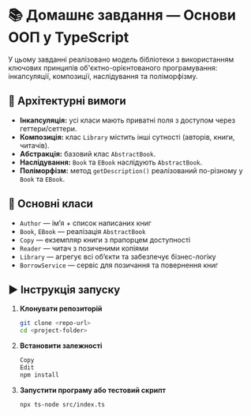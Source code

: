# 📚 Домашнє завдання — Основи ООП у TypeScript

У цьому завданні реалізовано модель бібліотеки з використанням ключових принципів об'єктно-орієнтованого програмування: інкапсуляції, композиції, наслідування та поліморфізму.

## 🔧 Архітектурні вимоги

-   **Інкапсуляція:** усі класи мають приватні поля з доступом через геттери/сеттери.
-   **Композиція:** клас `Library` містить інші сутності (авторів, книги, читачів).
-   **Абстракція:** базовий клас `AbstractBook`.
-   **Наслідування:** `Book` та `EBook` наслідують `AbstractBook`.
-   **Поліморфізм:** метод `getDescription()` реалізований по-різному у `Book` та `EBook`.

## 🧩 Основні класи

-   `Author` — ім’я + список написаних книг
-   `Book`, `EBook` — реалізація `AbstractBook`
-   `Copy` — екземпляр книги з прапорцем доступності
-   `Reader` — читач з позиченими копіями
-   `Library` — агрегує всі об’єкти та забезпечує бізнес-логіку
-   `BorrowService` — сервіс для позичання та повернення книг

## ▶️ Інструкція запуску

1. **Клонувати репозиторій**

    ```bash
    git clone <repo-url>
    cd <project-folder>
    ```

2. **Встановити залежності**

    ```bash
    Copy
    Edit
    npm install
    ```

3. **Запустити програму або тестовий скрипт**

    ```bash
    npx ts-node src/index.ts
    ```

